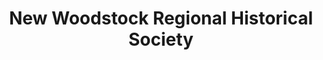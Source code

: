 ---
layout: repo
title: "New Woodstock Regional Historical Society"
id: 21642
permalink: repos/21642/
---